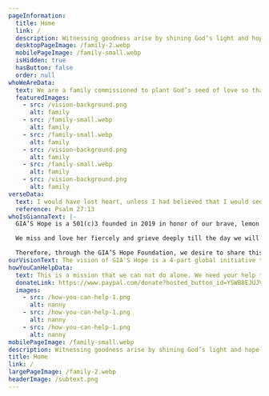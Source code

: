 ```yaml
---
pageInformation:
  title: Home
  link: /
  description: Witnessing goodness arise by shining God’s light and hope for the most broken, hurting, poor, orphaned and vulnerable ones here at home, and around the world in honor of Gianna Lilyfaith.
  desktopPageImage: /family-2.webp
  mobilePageImage: /family-small.webp
  isHidden: true
  hasButton: false
  order: null
whoWeAreData:
  text: We are a family commissioned to plant God’s seed of love so that abundant life can grow and hope can bloom through the four branches of orphan care, orphan prevention, adoption aid and care ministry for the most hurting and broken, where we have seen God’s goodness arising and hope shining.
  featuredImages:
    - src: /vision-background.png
      alt: family
    - src: /family-small.webp
      alt: family
    - src: /family-small.webp
      alt: family
    - src: /vision-background.png
      alt: family
    - src: /family-small.webp
      alt: family
    - src: /vision-background.png
      alt: family
verseData:
  text: I would have lost heart, unless I had believed that I would see the goodness of the LORD In the land of the living.
  reference: Psalm 27:13
whoIsGiannaText: |-
  GIA’S Hope is a 501(c)3 founded in 2019 in honor of our brave, lemon loving, butterfly catching, flower picking, warrior daughter Gianna Lilyfaith. She was adopted from China at 2 years old with a 1/2 of a heart but full of so much joy! On April 22, 2018, Gianna Lilyfaith lost her earthly battle with cardiac heart disease and went home to be with Jesus at 6 years old. She won her eternal inheritance.  

  We miss and love her fiercely and grieve deeply till the day we will reunite on the shores of eternity. Her forever life continually reflects the light of Jesus and teaches us to live bold and brave for eternal treasures. 

  Therefore, through the GIA’S Hope Foundation, we desire to share this gift and hope with others.
ourVisionText: The vision of GIA'S Hope is a 4-part global initiative to plant God's seed of love. Our mission is to grow abundant life and bloom radiant hope through the four branches of our foundation for the most hurting and broken.
howYouCanHelpData:
  text: This is a mission that we can not do alone. We need your help to continue to be a light and bloom life and hope for those who need it most. It would be a blessing if you would consider partnering with us in prayer and financial support
  donateLink: https://www.paypal.com/donate?hosted_button_id=YSWB8EJUJVX7N
  images:
    - src: /how-you-can-help-1.png
      alt: nanny
    - src: /how-you-can-help-1.png
      alt: nanny
    - src: /how-you-can-help-1.png
      alt: nanny
mobilePageImage: /family-small.webp
description: Witnessing goodness arise by shining God’s light and hope for the most broken, hurting, poor, orphaned and vulnerable ones here at home, and around the world in honor of Gianna Lilyfaith.
title: Home
link: /
largePageImage: /family-2.webp
headerImage: /subtext.png
---
```

